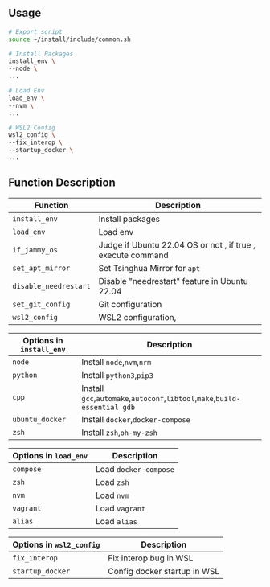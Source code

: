 ## Usage
```bash
# Export script
source ~/install/include/common.sh

# Install Packages
install_env \
--node \
...

# Load Env
load_env \
--nvm \
...

# WSL2 Config
wsl2_config \
--fix_interop \
--startup_docker \
...
```

## Function Description

| **Function**          | **Description**                                             |
| --------------------- | ----------------------------------------------------------- |
| `install_env`         | Install packages                                            |
| `load_env`            | Load env                                                    |
| `if_jammy_os`         | Judge if Ubuntu 22.04 OS or not , if true , execute command |
| `set_apt_mirror`      | Set Tsinghua Mirror for `apt`                               |
| `disable_needrestart` | Disable "needrestart" feature in Ubuntu 22.04               |
| `set_git_config`      | Git configuration                                           |
| `wsl2_config`         | WSL2 configuration,                                         |

| **Options in `install_env`** | **Description**                                                            |
| ---------------------------- | -------------------------------------------------------------------------- |
| `node`                       | Install `node`,`nvm`,`nrm`                                                 |
| `python`                     | Install `python3`,`pip3`                                                   |
| `cpp`                        | Install `gcc`,`automake`,`autoconf`,`libtool`,`make`,`build-essential gdb` |
| `ubuntu_docker`              | Install `docker`,`docker-compose`                                          |
| `zsh`                        | Install `zsh`,`oh-my-zsh`                                                  |

| **Options in `load_env`** | **Description**       |
| ------------------------- | --------------------- |
| `compose`                 | Load `docker-compose` |
| `zsh`                     | Load `zsh`            |
| `nvm`                     | Load `nvm`            |
| `vagrant`                 | Load `vagrant`        |
| `alias`                   | Load `alias`          |

| **Options in `wsl2_config`** | **Description**              |
| ---------------------------- | ---------------------------- |
| `fix_interop`                | Fix interop bug in WSL       |
| `startup_docker`             | Config docker startup in WSL |